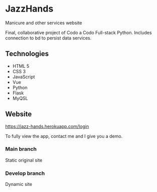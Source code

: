 # JazzHands

Manicure and other services website

Final, collaborative project of Codo a Codo Full-stack Python.
Includes connection to bd to persist data services.

## Technologies
- HTML 5
- CSS 3
- JavaScript
- Vue
- Python
- Flask
- MyQSL

## Website
https://jazz-hands.herokuapp.com/login

To fully view the app, contact me and I give you a demo.

### Main branch
Static original site

### Develop branch
Dynamic site
